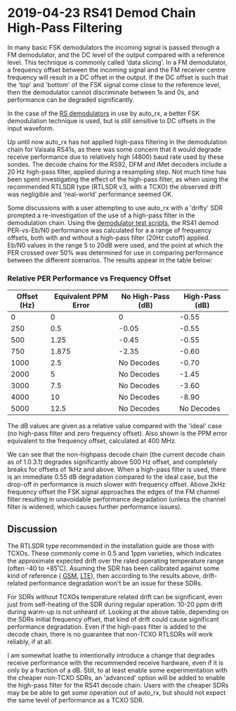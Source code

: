 # 2019-04-23 RS41 Demod Chain High-Pass Filtering

In many basic FSK demodulators the incoming signal is passed through a FM demodulator, and the DC level of the output compared with a reference level. This technique is commonly called 'data slicing'. In a FM demodulator, a frequency offset between the incoming signal and the FM receiver centre frequency will result in a DC offset in the output. If the DC offset is such that the 'top' and 'bottom' of the FSK signal come close to the reference level, then the demodulator cannot discriminate between 1s and 0s, and performance can be degraded significantly.

In the case of the [RS demodulators](https://github.com/rs1729/RS) in use by auto_rx, a better FSK demodulation technique is used, but is still sensitive to DC offsets in the input waveform. 

Up until now auto_rx has not applied high-pass filtering in the demodulation chain for Vaisala RS41s, as there was some concern that it would degrade receive performance due to relatively high (4800) baud rate used by these sondes. The decode chains for the RS92, DFM and iMet decoders include a 20 Hz high-pass filter, applied during a resampling step. Not much time has been spent investigating the effect of the high-pass filter, as when using the recommended RTLSDR type (RTLSDR v3, with a TCXO) the observed drift was negligible and 'real-world' performance seemed OK.

Some discussions with a user attempting to use auto_rx with a 'drifty' SDR prompted a re-investigation of the use of a high-pass filter in the demodulation chain. Using the [demodulator test scripts](https://github.com/projecthorus/radiosonde_auto_rx/tree/master/auto_rx/test), the RS41 demod PER-vs-Eb/N0 performance was calculated for a a range of frequency offsets, both with and without a high-pass filter (20Hz cutoff) applied. Eb/N0 values in the range 5 to 20dB were used, and the point at which the PER crossed over 50% was determined for use in comparing performance between the different scenarios. The results appear in the table below:


### Relative PER Performance vs Frequency Offset

Offset (Hz) | Equivalent PPM Error | No High-Pass (dB) | High-Pass (dB)
------------|----------------------|-------------------|-----------------
0 | 0 | 0 | -0.55
250 | 0.5 | -0.05 | -0.55
500 | 1.25 | -0.45 | -0.55
750 | 1.875 | -2.35 | -0.60
1000 | 2.5 | No Decodes | -0.70
2000 | 5 | No Decodes | -1.45
3000 | 7.5 | No Decodes | -3.60
4000 | 10 | No Decodes | -8.90
5000 | 12.5 | No Decodes | No Decodes

The dB values are given as a relative value compared with the 'ideal' case (no high-pass filter and zero frequency offset). Also shown is the PPM error equivalent to the frequency offset, calculated at 400 MHz.

We can see that the non-highpass decode chain (the current decode chain as of 1.0.3.1) degrades significantly above 500 Hz offset, and completely breaks for offsets of 1kHz and above. When a high-pass filter is used, there is an immediate 0.55 dB degradation compared to the ideal case, but the drop-off in performance is much slower with frequency offset. Above 2kHz frequency offset the FSK signal approaches the edges of the FM channel filter resulting in unavoidable performance degradation (unless the channel filter is widened, which causes further performance issues).

## Discussion

The RTLSDR type recommended in the installation guide are those with TCXOs. These commonly come in 0.5 and 1ppm varieties, which indicates the approximate expected drift over the rated operating temperature range (often -40 to +85˚C). Asuming the SDR has been calibrated against some kind of reference ( [GSM](https://www.rtl-sdr.com/how-to-calibrate-rtl-sdr-using-kalibrate-rtl-on-linux/), [LTE](https://gist.github.com/darksidelemm/b517e6a9b821c50c170f1b9b7d65b824)), then according to the results above, drift-related performance degradation won't be an issue for these SDRs.

For SDRs *without* TCXOs temperature related drift can be significant, even just from self-heating of the SDR during regular operation. 10-20 ppm drift during warm-up is not unheard of. Looking at the above table, depending on the SDRs initial frequency offset, that kind of drift could cause significant performance degradation. Even if the high-pass filter is added to the decode chain, there is no guarantee that non-TCXO RTLSDRs will work reliably, if at all.

I am somewhat loathe to intentionally introduce a change that degrades receive performance with the recommended receive hardware, even if it is only by a fraction of a dB. Still, to at least enable some experimentation with the cheaper non-TCXO SDRs, an 'advanced' option will be added to enable the high-pass filter for the RS41 decode chain. Users with the cheaper SDRs may be be able to get *some* operation out of auto_rx, but should not expect the same level of performance as a TCXO SDR. 
